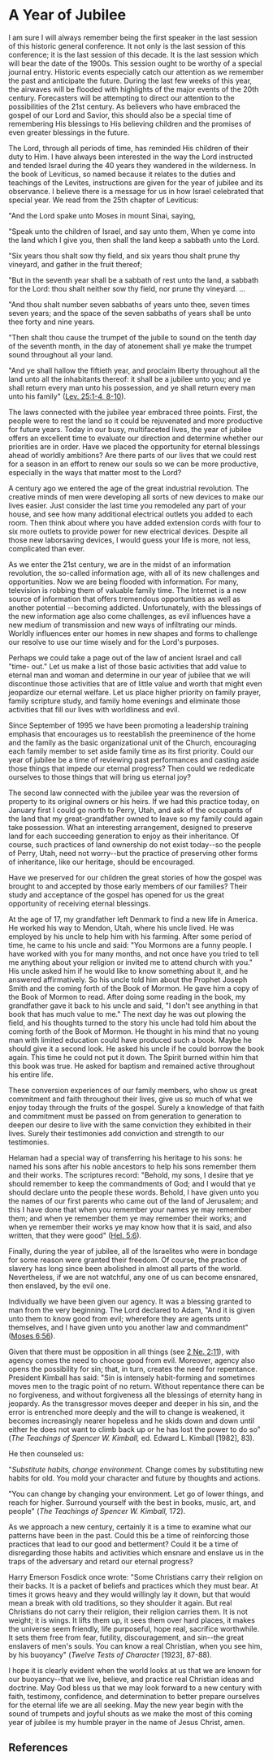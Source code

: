 # A Year of Jubilee

I am sure I will always remember being the first speaker in the last session
of this historic general conference. It not only is the last session of this
conference; it is the last session of this decade. It is the last session
which will bear the date of the 1900s. This session ought to be worthy of a
special journal entry. Historic events especially catch our attention as we
remember the past and anticipate the future. During the last few weeks of this
year, the airwaves will be flooded with highlights of the major events of the
20th century. Forecasters will be attempting to direct our attention to the
possibilities of the 21st century. As believers who have embraced the gospel
of our Lord and Savior, this should also be a special time of remembering His
blessings to His believing children and the promises of even greater blessings
in the future.

The Lord, through all periods of time, has reminded His children of their duty
to Him. I have always been interested in the way the Lord instructed and
tended Israel during the 40 years they wandered in the wilderness. In the book
of Leviticus, so named because it relates to the duties and teachings of the
Levites, instructions are given for the year of jubilee and its observance. I
believe there is a message for us in how Israel celebrated that special year.
We read from the 25th chapter of Leviticus:

"And the Lord spake unto Moses in mount Sinai, saying,

"Speak unto the children of Israel, and say unto them, When ye come into the
land which I give you, then shall the land keep a sabbath unto the Lord.

"Six years thou shalt sow thy field, and six years thou shalt prune thy
vineyard, and gather in the fruit thereof;

"But in the seventh year shall be a sabbath of rest unto the land, a sabbath
for the Lord: thou shalt neither sow thy field, nor prune thy vineyard. ...

"And thou shalt number seven sabbaths of years unto thee, seven times seven
years; and the space of the seven sabbaths of years shall be unto thee forty
and nine years.

"Then shalt thou cause the trumpet of the jubile to sound on the tenth day of
the seventh month, in the day of atonement shall ye make the trumpet sound
throughout all your land.

"And ye shall hallow the fiftieth year, and proclaim liberty throughout all
the land unto all the inhabitants thereof: it shall be a jubilee unto you; and
ye shall return every man unto his possession, and ye shall return every man
unto his family" ([Lev. 25:1-4,
8-10](/scriptures/ot/lev/25.1-4,8-10?lang=eng#0)).

The laws connected with the jubilee year embraced three points. First, the
people were to rest the land so it could be rejuvenated and more productive
for future years. Today in our busy, multifaceted lives, the year of jubilee
offers an excellent time to evaluate our direction and determine whether our
priorities are in order. Have we placed the opportunity for eternal blessings
ahead of worldly ambitions? Are there parts of our lives that we could rest
for a season in an effort to renew our souls so we can be more productive,
especially in the ways that matter most to the Lord?

A century ago we entered the age of the great industrial revolution. The
creative minds of men were developing all sorts of new devices to make our
lives easier. Just consider the last time you remodeled any part of your
house, and see how many additional electrical outlets you added to each room.
Then think about where you have added extension cords with four to six more
outlets to provide power for new electrical devices. Despite all those new
laborsaving devices, I would guess your life is more, not less, complicated
than ever.

As we enter the 21st century, we are in the midst of an information
revolution, the so-called information age, with all of its new challenges and
opportunities. Now we are being flooded with information. For many, television
is robbing them of valuable family time. The Internet is a new source of
information that offers tremendous opportunities as well as another potential
--becoming addicted. Unfortunately, with the blessings of the new information
age also come challenges, as evil influences have a new medium of transmission
and new ways of infiltrating our minds. Worldly influences enter our homes in
new shapes and forms to challenge our resolve to use our time wisely and for
the Lord's purposes.

Perhaps we could take a page out of the law of ancient Israel and call "time-
out." Let us make a list of those basic activities that add value to eternal
man and woman and determine in our year of jubilee that we will discontinue
those activities that are of little value and worth that might even jeopardize
our eternal welfare. Let us place higher priority on family prayer, family
scripture study, and family home evenings and eliminate those activities that
fill our lives with worldliness and evil.

Since September of 1995 we have been promoting a leadership training emphasis
that encourages us to reestablish the preeminence of the home and the family
as the basic organizational unit of the Church, encouraging each family member
to set aside family time as its first priority. Could our year of jubilee be a
time of reviewing past performances and casting aside those things that impede
our eternal progress? Then could we rededicate ourselves to those things that
will bring us eternal joy?

The second law connected with the jubilee year was the reversion of property
to its original owners or his heirs. If we had this practice today, on January
first I could go north to Perry, Utah, and ask of the occupants of the land
that my great-grandfather owned to leave so my family could again take
possession. What an interesting arrangement, designed to preserve land for
each succeeding generation to enjoy as their inheritance. Of course, such
practices of land ownership do not exist today--so the people of Perry, Utah,
need not worry--but the practice of preserving other forms of inheritance,
like our heritage, should be encouraged.

Have we preserved for our children the great stories of how the gospel was
brought to and accepted by those early members of our families? Their study
and acceptance of the gospel has opened for us the great opportunity of
receiving eternal blessings.

At the age of 17, my grandfather left Denmark to find a new life in America.
He worked his way to Mendon, Utah, where his uncle lived. He was employed by
his uncle to help him with his farming. After some period of time, he came to
his uncle and said: "You Mormons are a funny people. I have worked with you
for many months, and not once have you tried to tell me anything about your
religion or invited me to attend church with you." His uncle asked him if he
would like to know something about it, and he answered affirmatively. So his
uncle told him about the Prophet Joseph Smith and the coming forth of the Book
of Mormon. He gave him a copy of the Book of Mormon to read. After doing some
reading in the book, my grandfather gave it back to his uncle and said, "I
don't see anything in that book that has much value to me." The next day he
was out plowing the field, and his thoughts turned to the story his uncle had
told him about the coming forth of the Book of Mormon. He thought in his mind
that no young man with limited education could have produced such a book.
Maybe he should give it a second look. He asked his uncle if he could borrow
the book again. This time he could not put it down. The Spirit burned within
him that this book was true. He asked for baptism and remained active
throughout his entire life.

These conversion experiences of our family members, who show us great
commitment and faith throughout their lives, give us so much of what we enjoy
today through the fruits of the gospel. Surely a knowledge of that faith and
commitment must be passed on from generation to generation to deepen our
desire to live with the same conviction they exhibited in their lives. Surely
their testimonies add conviction and strength to our testimonies.

Helaman had a special way of transferring his heritage to his sons: he named
his sons after his noble ancestors to help his sons remember them and their
works. The scriptures record: "Behold, my sons, I desire that ye should
remember to keep the commandments of God; and I would that ye should declare
unto the people these words. Behold, I have given unto you the names of our
first parents who came out of the land of Jerusalem; and this I have done that
when you remember your names ye may remember them; and when ye remember them
ye may remember their works; and when ye remember their works ye may know how
that it is said, and also written, that they were good" ([Hel.
5:6](/scriptures/bofm/hel/5.6?lang=eng#5)).

Finally, during the year of jubilee, all of the Israelites who were in bondage
for some reason were granted their freedom. Of course, the practice of slavery
has long since been abolished in almost all parts of the world. Nevertheless,
if we are not watchful, any one of us can become ensnared, then enslaved, by
the evil one.

Individually we have been given our agency. It was a blessing granted to man
from the very beginning. The Lord declared to Adam, "And it is given unto them
to know good from evil; wherefore they are agents unto themselves, and I have
given unto you another law and commandment" ([Moses
6:56](/scriptures/pgp/moses/6.56?lang=eng#55)).

Given that there must be opposition in all things (see [2 Ne.
2:11](/scriptures/bofm/2-ne/2.11?lang=eng#10)), with agency comes the need to
choose good from evil. Moreover, agency also opens the possibility for sin;
that, in turn, creates the need for repentance. President Kimball has said:
"Sin is intensely habit-forming and sometimes moves men to the tragic point of
no return. Without repentance there can be no forgiveness, and without
forgiveness all the blessings of eternity hang in jeopardy. As the
transgressor moves deeper and deeper in his sin, and the error is entrenched
more deeply and the will to change is weakened, it becomes increasingly nearer
hopeless and he skids down and down until either he does not want to climb
back up or he has lost the power to do so" (_The Teachings of Spencer W.
Kimball,_ ed. Edward L. Kimball [1982], 83).

He then counseled us:

"_Substitute habits, change environment._ Change comes by substituting new
habits for old. You mold your character and future by thoughts and actions.

"You can change by changing your environment. Let go of lower things, and
reach for higher. Surround yourself with the best in books, music, art, and
people" (_The Teachings of Spencer W. Kimball,_ 172).

As we approach a new century, certainly it is a time to examine what our
patterns have been in the past. Could this be a time of reinforcing those
practices that lead to our good and betterment? Could it be a time of
disregarding those habits and activities which ensnare and enslave us in the
traps of the adversary and retard our eternal progress?

Harry Emerson Fosdick once wrote: "Some Christians carry their religion on
their backs. It is a packet of beliefs and practices which they must bear. At
times it grows heavy and they would willingly lay it down, but that would mean
a break with old traditions, so they shoulder it again. But real Christians do
not carry their religion, their religion carries them. It is not weight; it is
wings. It lifts them up, it sees them over hard places, it makes the universe
seem friendly, life purposeful, hope real, sacrifice worthwhile. It sets them
free from fear, futility, discouragement, and sin--the great enslavers of
men's souls. You can know a real Christian, when you see him, by his buoyancy"
(_Twelve Tests of Character_ [1923], 87-88).

I hope it is clearly evident when the world looks at us that we are known for
our buoyancy--that we live, believe, and practice real Christian ideas and
doctrine. May God bless us that we may look forward to a new century with
faith, testimony, confidence, and determination to better prepare ourselves
for the eternal life we are all seeking. May the new year begin with the sound
of trumpets and joyful shouts as we make the most of this coming year of
jubilee is my humble prayer in the name of Jesus Christ, amen.

## References

